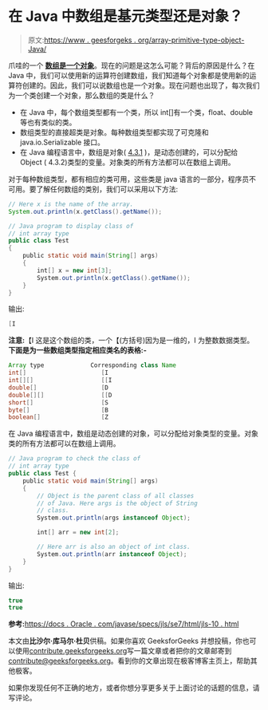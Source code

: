 # 在 Java 中数组是基元类型还是对象？

> 原文:[https://www . geesforgeks . org/array-primitive-type-object-Java/](https://www.geeksforgeeks.org/array-primitive-type-object-java/)

爪哇的一个 **[数组是一个对象](https://www.geeksforgeeks.org/arrays-in-java/)**。现在的问题是这怎么可能？背后的原因是什么？在 Java 中，我们可以使用新的运算符创建数组，我们知道每个对象都是使用新的运算符创建的。因此，我们可以说数组也是一个对象。现在问题也出现了，每次我们为一个类创建一个对象，那么数组的类是什么？

*   在 Java 中，每个数组类型都有一个类，所以 int[]有一个类，float、double 等也有类似的类。
*   数组类型的直接超类是对象。每种数组类型都实现了可克隆和 java.io.Serializable 接口。
*   在 Java 编程语言中，数组是对象( [4.3.1](http://docs.oracle.com/javase/specs/jls/se7/html/jls-4.html#jls-4.3.1) )，是动态创建的，可以分配给 Object ( 4.3.2)类型的变量。对象类的所有方法都可以在数组上调用。

对于每种数组类型，都有相应的类可用，这些类是 java 语言的一部分，程序员不可用。要了解任何数组的类别，我们可以采用以下方法:

```java
// Here x is the name of the array.
System.out.println(x.getClass().getName()); 
```

```java
// Java program to display class of 
// int array type
public class Test
{
    public static void main(String[] args)
    {
        int[] x = new int[3];
        System.out.println(x.getClass().getName());
    }
}
```

输出:

```java
[I 

```

**注意:**【I 这是这个数组的类，一个【(方括号)因为是一维的，I 为整数数据类型。
**下面是为一些数组类型指定相应类名的表格:-**

```java
Array type             Corresponding class Name
int[]                     [I
int[][]                   [[I
double[]                  [D
double[][]                [[D
short[]                   [S
byte[]                    [B
boolean[]                 [Z

```

在 Java 编程语言中，数组是动态创建的对象，可以分配给对象类型的变量。对象类的所有方法都可以在数组上调用。

```java
// Java program to check the class of 
// int array type
public class Test {
    public static void main(String[] args)
    {
        // Object is the parent class of all classes 
        // of Java. Here args is the object of String
        // class.
        System.out.println(args instanceof Object);

        int[] arr = new int[2];

        // Here arr is also an object of int class.
        System.out.println(arr instanceof Object);
    }
}
```

输出:

```java
true
true

```

**参考:**[https://docs . Oracle . com/javase/specs/jls/se7/html/jls-10 . html](https://docs.oracle.com/javase/specs/jls/se7/html/jls-10.html)

本文由**比沙尔·库马尔·杜贝**供稿。如果你喜欢 GeeksforGeeks 并想投稿，你也可以使用[contribute.geeksforgeeks.org](http://www.contribute.geeksforgeeks.org)写一篇文章或者把你的文章邮寄到 contribute@geeksforgeeks.org。看到你的文章出现在极客博客主页上，帮助其他极客。

如果你发现任何不正确的地方，或者你想分享更多关于上面讨论的话题的信息，请写评论。